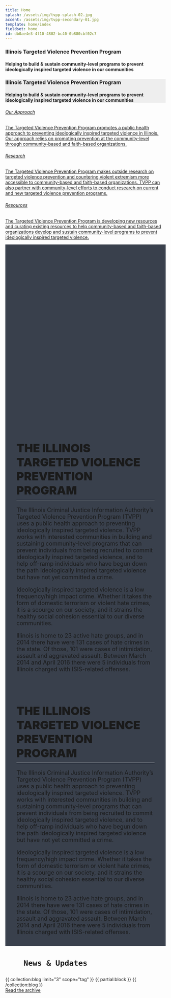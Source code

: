 ```yaml
---
title: Home
splash: /assets/img/tvpp-splash-02.jpg
accent: /assets/img/tvpp-secondary-01.jpg
template: home/index
fieldset: home
id: db0ae4e3-4f10-4802-bc40-0b880cbf02c7
---
```


<!-- Splash image -->
<div class="homeHero hidden-sm hidden-xs" style="background-image: url({{splash}});">
  <div class="homeHeader">
    <h3> Illinois Targeted Violence Prevention Program</h3>
    <h4> Helping to build & sustain community-level programs to prevent ideologically inspired targeted violence in our communities</h4>
  </div>
</div>


<div style="background: #eee" class="homeHero mobile hidden-md hidden-lg">
  <div class="text-center">
    <h3> Illinois Targeted Violence Prevention Program</h3>
    <h4 class="orange"> Helping to build & sustain community-level programs to prevent ideologically inspired targeted violence in our communities</h4>
  </div>
</div> 


<!-- hoverBoxes -->
<div class="container-fluid fullscreen hidden-xs hidden-sm">

<div class="row is-flex">

  <div class="col-sm-12 col-md-4 col-lg-4 hoverBox">
        <a href="/tvpp/our-approach">
          <div class="service-inner">
            <h6 class="entry-title">Our Approach</h6>
            <p class="p-description">The Targeted Violence Prevention Program promotes a public health approach to preventing ideologically inspired
              targeted violence in Illinois. Our approach relies on promoting prevention at the community-level through community-based
              and faith-based organizations. </p>
          </div>
        </a>
      </div>
      <div class="col-sm-12 col-md-4 col-lg-4 hoverBox">
        <a href="/tvpp/research">
          <div class="service-inner">

  <h6 class="entry-title">Research</h6>
            <p class="p-description">The Targeted Violence Prevention Program makes outside research on targeted violence prevention and countering
              violent extremism more accessible to community-based and faith-based organizations. TVPP can also partner with
              community-level efforts to conduct research on current and new targeted violence prevention programs.</p>
          </div>
        </a>
      </div>
      <div class="col-sm-12 col-md-4 col-lg-4 hoverBox">
        <a href="/tvpp/resources">
          <div class="service-inner">

   <h6 class="entry-title">Resources</h6>
            <p class="p-description">The Targeted Violence Prevention Program is developing new resources and curating existing resources to help
              community-based and faith-based organizations develop and sustain community-level programs to prevent ideologically
              inspired targeted violence.</p>
          </div>
        </a>
      </div>
    
  
</div>
</div> 



<div class="container-fluid fullwidth hidden-xs hiddenn-sm home-welcome" style="background: #39404c" id="home-welcome">

  <div class="row">
    <div class="col-md-5 fullwidth " style="background: url({{accent}}) no-repeat center center !important; background-size: cover  !important; height: 550px;">
      
  </div>
    <div class="col-sm-12 col-xs-12 col-md-7 fullwidth" style="margin: 0; padding: 0; padding: 15px 35px; font-size: 18px;">
      <h1 class="h3" style="text-transform: uppercase; font-weight: 900; border-bottom: 1px solid #fff; padding-bottom: 8px; margin-bottom: 20px">The Illinois Targeted Violence Prevention Program</h1>
            <p >The Illinois Criminal Justice Information Authority’s Targeted Violence Prevention Program (TVPP) uses a public health approach to preventing ideologically inspired targeted violence.  TVPP works with interested communities in building and sustaining community-level programs that can prevent individuals from being recruited to commit ideologically inspired targeted violence, and to help off-ramp individuals who have begun down the path ideologically inspired targeted violence but have not yet committed a crime.</p>

<p>
Ideologically inspired targeted violence is a low frequency/high impact crime.  Whether it takes the form of domestic terrorism or violent hate crimes, it is a scourge on our society, and it strains the healthy social cohesion essential to our diverse communities.</p>

<p>Illinois is home to 23 active hate groups, and in 2014 there have were 131 cases of hate crimes in the state.  Of those, 101 were cases of intimidation, assault and aggravated assault. Between March 2014 and April 2016 there were 5 individuals from Illinois charged with ISIS-related offenses.</p>

  </div>
  </div>

  

</div>

<div class="container-fluid fullwidth home-welcome hidden-md hidden-lg" style="background: #39404c" id="home-welcome">
<div class="col-sm-12" style="margin: 0; padding: 0; padding: 15px 35px; font-size: 18px;">
      <h1 class="h3" style="text-transform: uppercase; font-weight: 900; border-bottom: 1px solid #fff; padding-bottom: 8px; margin-bottom: 20px">The Illinois Targeted Violence Prevention Program</h1>
            <p >The Illinois Criminal Justice Information Authority’s Targeted Violence Prevention Program (TVPP) uses a public health approach to preventing ideologically inspired targeted violence.  TVPP works with interested communities in building and sustaining community-level programs that can prevent individuals from being recruited to commit ideologically inspired targeted violence, and to help off-ramp individuals who have begun down the path ideologically inspired targeted violence but have not yet committed a crime.</p>

<p>
Ideologically inspired targeted violence is a low frequency/high impact crime.  Whether it takes the form of domestic terrorism or violent hate crimes, it is a scourge on our society, and it strains the healthy social cohesion essential to our diverse communities.</p>

<p>Illinois is home to 23 active hate groups, and in 2014 there have were 131 cases of hate crimes in the state.  Of those, 101 were cases of intimidation, assault and aggravated assault. Between March 2014 and April 2016 there were 5 individuals from Illinois charged with ISIS-related offenses.</p>

  </div>
</div>

<div id="blog-posts">
  <div class="container">
    <div class="row">
      <div class="col-sm-12">


<h1 class="special centered">
        
        News & Updates
  </h1>
  <article class="list">
          {{ collection:blog limit="3" scope="tag" }} {{ partial:block }} {{ /collection:blog }}
   </article>

  <div class="read-more">
          <a href="/blog">Read the archive</a>
  </div>
      </div>


  </div>
  </div>
</div>

